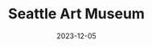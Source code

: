 ---
description: ff
date: 2023-12-05
sort_by: Name # Exif.Date
sort_order: asc
title: Seattle Art Museum
type: gallery
weight: 3
tags: seattle
params:
  theme: dark
---